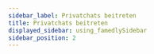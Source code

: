 ```yaml
---
sidebar_label: Privatchats beitreten
title: Privatchats beitreten
displayed_sidebar: using_famedlySidebar
sidebar_position: 2
---
```


